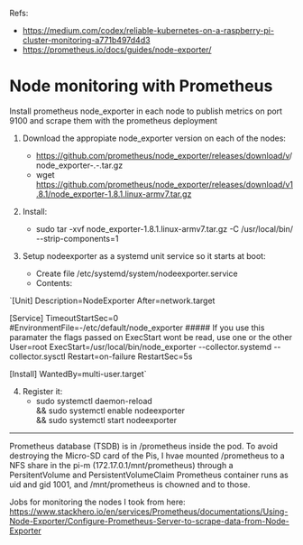 Refs:

- https://medium.com/codex/reliable-kubernetes-on-a-raspberry-pi-cluster-monitoring-a771b497d4d3
- https://prometheus.io/docs/guides/node-exporter/

# Node monitoring with Prometheus

Install prometheus node_exporter in each node to publish metrics on port 9100 and scrape them with the prometheus deployment

1. Download the appropiate node_exporter version on each of the nodes:
    - https://github.com/prometheus/node_exporter/releases/download/v<VERSION>/node_exporter-<VERSION>.<OS>-<ARCH>.tar.gz
    - wget https://github.com/prometheus/node_exporter/releases/download/v1.8.1/node_exporter-1.8.1.linux-armv7.tar.gz

2. Install:
    - sudo tar -xvf node_exporter-1.8.1.linux-armv7.tar.gz -C /usr/local/bin/ --strip-components=1

3. Setup nodeexporter as a systemd unit service so it starts at boot:
    - Create file /etc/systemd/system/nodeexporter.service
    - Contents:


`[Unit]
Description=NodeExporter
After=network.target

[Service]
TimeoutStartSec=0
#EnvironmentFile=-/etc/default/node_exporter ##### If you use this paramater the flags passed on ExecStart wont be read, use one or the other
User=root
ExecStart=/usr/local/bin/node_exporter --collector.systemd --collector.sysctl
Restart=on-failure
RestartSec=5s

[Install]
WantedBy=multi-user.target`

4. Register it:
    - sudo systemctl daemon-reload \
    && sudo systemctl enable nodeexporter \
    && sudo systemctl start nodeexporter

---

Prometheus database (TSDB) is in /prometheus inside the pod. To avoid destroying the Micro-SD card of the Pis, I hvae mounted /prometheus to a NFS share in the pi-m (172.17.0.1/mnt/prometheus) through a PersitentVolume and PersistentVolumeClaim
Prometheus container runs as uid and gid 1001, and /mnt/prometheus is chowned and to those.

Jobs for monitoring the nodes I took from here:
https://www.stackhero.io/en/services/Prometheus/documentations/Using-Node-Exporter/Configure-Prometheus-Server-to-scrape-data-from-Node-Exporter
